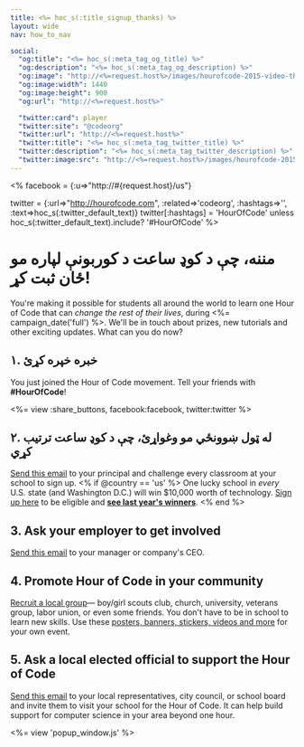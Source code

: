 ```yaml
---
title: <%= hoc_s(:title_signup_thanks) %>
layout: wide
nav: how_to_nav

social:
  "og:title": "<%= hoc_s(:meta_tag_og_title) %>"
  "og:description": "<%= hoc_s(:meta_tag_og_description) %>"
  "og:image": "http://<%=request.host%>/images/hourofcode-2015-video-thumbnail.png"
  "og:image:width": 1440
  "og:image:height": 900
  "og:url": "http://<%=request.host%>"

  "twitter:card": player
  "twitter:site": "@codeorg"
  "twitter:url": "http://<%=request.host%>"
  "twitter:title": "<%= hoc_s(:meta_tag_twitter_title) %>"
  "twitter:description": "<%= hoc_s(:meta_tag_twitter_description) %>"
  "twitter:image:src": "http://<%=request.host%>/images/hourofcode-2015-video-thumbnail.png"
---
```


<%
  facebook = {:u=>"http://#{request.host}/us"}

  twitter = {:url=>"http://hourofcode.com", :related=>'codeorg', :hashtags=>'', :text=>hoc_s(:twitter_default_text)}
  twitter[:hashtags] = 'HourOfCode' unless hoc_s(:twitter_default_text).include? '#HourOfCode'
%>

# مننه، چې د کوډ ساعت د کوربونې لپاره مو ځان ثبت کړ!

You're making it possible for students all around the world to learn one Hour of Code that can *change the rest of their lives*, during <%= campaign_date('full') %>. We'll be in touch about prizes, new tutorials and other exciting updates. What can you do now?

## ۱. خبره خپره کړئ

You just joined the Hour of Code movement. Tell your friends with **#HourOfCode**!

<%= view :share_buttons, facebook:facebook, twitter:twitter %>

## ۲. له ټول ښوونځي مو وغواړئ، چې د کوډ ساعت ترتيب کړي

[Send this email](<%= resolve_url('/promote/resources#sample-emails') %>) to your principal and challenge every classroom at your school to sign up. <% if @country == 'us' %> One lucky school in *every* U.S. state (and Washington D.C.) will win $10,000 worth of technology. [Sign up here](<%= resolve_url('/prizes/hardware-signup') %>) to be eligible and [**see last year's winners**](http://codeorg.tumblr.com/post/104109522378/prize-winners). <% end %>

## 3. Ask your employer to get involved

[Send this email](<%= resolve_url('/promote/resources#sample-emails') %>) to your manager or company's CEO.

## 4. Promote Hour of Code in your community

[Recruit a local group](<%= resolve_url('/promote/resources#sample-emails') %>)— boy/girl scouts club, church, university, veterans group, labor union, or even some friends. You don't have to be in school to learn new skills. Use these [posters, banners, stickers, videos and more](<%= resolve_url('/promote/resources') %>) for your own event.

## 5. Ask a local elected official to support the Hour of Code

[Send this email](<%= resolve_url('/promote/resources#sample-emails') %>) to your local representatives, city council, or school board and invite them to visit your school for the Hour of Code. It can help build support for computer science in your area beyond one hour.

<%= view 'popup_window.js' %>
